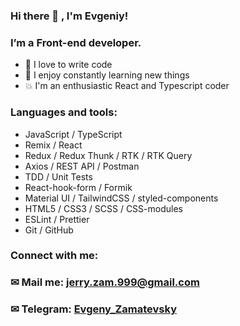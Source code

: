 ### Hi there 👋 , I'm Evgeniy!

### I’m a Front-end developer.

<ul>
  <li>🙌 I love to write code</li>
  <li>💪 I enjoy constantly learning new things</li>
  <li>💥 I'm an enthusiastic React and Typescript coder</li>
 </ul>
<h3>Languages and tools:</h3>

<ul>
<li>JavaScript / TypeScript</li>
<li>Remix / React</li>
<li>Redux / Redux Thunk / RTK / RTK Query</li>
<li>Axios / REST API / Postman</li>
<li>TDD / Unit Tests</li>
<li>React-hook-form / Formik</li>
<li>Material UI / TailwindCSS / styled-components</li>
<li>HTML5 / CSS3 / SCSS / CSS-modules</li>
<li>ESLint / Prettier</li>
<li>Git / GitHub</li>
</ul>
<h3>Connect with me:</h3>

### &#9993; Mail me: jerry.zam.999@gmail.com

### &#9993; Telegram: [Evgeny_Zamatevsky](https://t.me/Evgeny_Zamatevsky)

#
